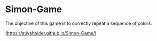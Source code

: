 # Simon-Game

The objective of this game is to correctly repeat a sequence of colors.

 (https://atiyahaider.github.io/Simon-Game/)